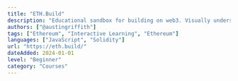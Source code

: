 ```yaml
---
title: "ETH.Build"
description: "Educational sandbox for building on web3. Visually understand how Ethereum works by doing"
authors: ["@austingriffith"]
tags: ["Ethereum", "Interactive Learning", "Ethereum"]
languages: ["JavaScript", "Solidity"]
url: "https://eth.build/"
dateAdded: 2024-01-01
level: "Beginner"
category: "Courses"
---
```

